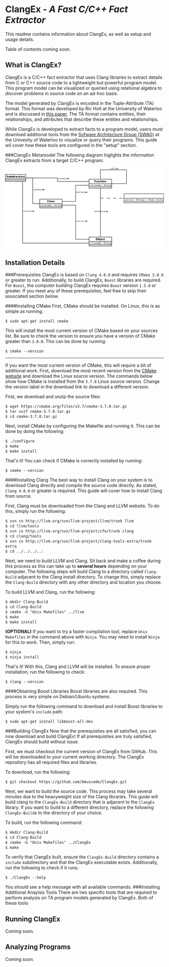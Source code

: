 # ClangEx - *A Fast C/C++ Fact Extractor*

This readme contains information about ClangEx, as well as setup and usage details.

Table of contents coming soon.

## What is ClangEx?
ClangEx is a C/C++ fact extractor that uses Clang libraries to extract details from C or C++ source code to a lightweight but powerful program model. This program model can be visualized or queried using relational algebra to discover problems in source code on an ad-hoc basis.

The model generated by ClangEx is encoded in the Tuple-Attribute (TA)  format. This format was developed by Ric Holt at the University of Waterloo and is discussed in [this paper](http://plg.uwaterloo.ca/~holt/papers/ta-intro.htm). The TA format contains entities, their relationships, and attributes that describe these entities and relationships. 

While ClangEx is developed to extract facts to a program model, users must download additional tools from the [Sofware Architecture Group (SWAG)](http://www.swag.uwaterloo.ca/) at the Univesity of Waterloo to visualize or query their programs. This guide wil cover how these tools are configured in the "setup" section.

###ClangEx Metamodel
The following diagram higlights the information ClangEx extracts from a target C/C++ program:

![alt text](https://github.com/bmuscede/ClangEx/blob/master/ClangExMetamodel.png "ClangEx MetaModel")

## Installation Details
###Prerequisties
ClangEx is based on `Clang 4.0.0` and requires `CMake 3.0.0` or greater to run. Additionally, to build ClangEx, `Boost` libraries are required. For `Boost`, the computer building ClangEx requires `Boost` version `1.5.8` or greater. If you meet any of these prerequisites, feel free to skip their associated section below.

####Installing CMake
First, CMake should be installed. On Linux, this is as simple as running:
```
$ sudo apt-get install cmake
```
This will install the most current version of CMake based on your sources list. Be sure to check the version to ensure you have a version of CMake greater than `3.0.0`. This can be done by running:
```
$ cmake --version
```

---
If you want the most current version of CMake, this will require a bit of additional work. First, download the most recent version from the [CMake website](http://www.cmake.org) and download the Linux source version. The commands below show how CMake is installed from the `3.7.0` Linux source version. Change the version label in the download link to download a different version.

First, we download and unzip the source files:

```
$ wget https://cmake.org/files/v3.7/cmake-3.7.0.tar.gz
$ tar xvzf cmake-3.7.0.tar.gz
$ cd cmake-3.7.0.tar.gz
```

Next, install CMake by configuring the Makefile and running it. This can be done by doing the following:
```
$ ./configure
$ make
$ make install
```
That's it! You can check if CMake is correctly installed by running:
```
$ cmake --version
```

####Installing Clang
The best way to install Clang on your system is to download Clang directly and compile the source code directly. As stated, `Clang 4.0.0` or greater is required. This guide will cover how to install Clang from source.

First, Clang must be downloaded from the Clang and LLVM website. To do this, simply run the following:
```
$ svn co http://llvm.org/svn/llvm-project/llvm/trunk llvm
$ cd llvm/tools
$ svn co http://llvm.org/svn/llvm-project/cfe/trunk clang
$ cd clang/tools
$ svn co http://llvm.org/svn/llvm-project/clang-tools-extra/trunk extra
$ cd ../../../..:
```

Next, we need to build LLVM and Clang. Sit back and make a coffee during this process as this can take up to **several hours** depending on your computer. The following steps will build Clang to a directory called `Clang-Build` adjacent to the Clang install directory. To change this, simply replace the `Clang-Build` directory with any other directory and location you choose. 

To build LLVM and Clang, run the following:
```
$ mkdir Clang-Build
$ cd Clang-Build
$ cmake -G "Unix Makefiles" ../llvm
$ make
$ make install 
```

**(OPTIONAL)** If you want to try a faster compilation tool, replace `Unix Makefiles` in the command above with `Ninja`. You may need to install `Ninja` for this to work. Then, simply run:
```
$ ninja
$ ninja install
```

That's it! With this, Clang and LLVM will be installed. To ensure proper installation, run the following to check:
```
$ clang --version
```

####Obtaining Boost Libraries
Boost libraries are also required. This process is very simple on Debian/Ubuntu systems.

Simply run the following command to download and install Boost libraries to your system's `include` path:
```
$ sudo apt-get install libboost-all-dev
```
###Building ClangEx
Now that the prerequisties are all satisfied, you can now download and build ClangEx! If all prerequisties are truly satisfied, ClangEx should build without issue.

First, we must checkout the current version of ClangEx from GitHub. This will be downloaded to your current working directory. The ClangEx repository has all required files and libraries.

To download, run the following:
```
$ git checkout https://github.com/bmuscede/ClangEx.git
```

Next, we want to build the source code. This process may take several minutes due to the heavyweight size of the Clang libraries. This guide will build clang to the `ClangEx-Build` directory that is adjacent to the `ClangEx` library. If you want to build to a different directory, replace the following `ClangEx-Build`s  to the directory of your choice.

To build, run the following command:
```
$ mkdir Clang-Build
$ cd Clang-Build
$ cmake -G "Unix Makefiles" ../ClangEx
$ make
```

To verify that ClangEx built, ensure the `ClangEx-Build` directory contains a `include` subdirectory and that the ClangEx executable exists. Additionally, run the following to check if it runs:
```
$ ./ClangEx --help
```
You should see a help message with all available commands.
###Installing Additional Anaylsis Tools
There are two specific tools that are required to perform analysis on TA program models generated by ClangEx. Both of these tools  


## Running ClangEx
Coming soon.

## Analyzing Programs 
Coming soon.